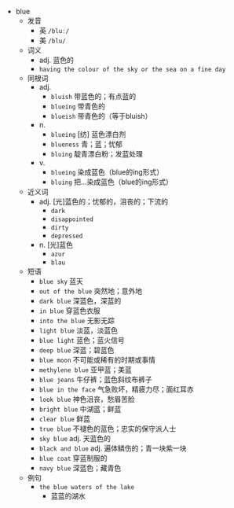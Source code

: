 - blue
  - 发音
    - 英 `/bluː/`
    - 美 `/blu/`
  - 词义
    - adj. 蓝色的
    - `having the colour of the sky or the sea on a fine day`
  - 同根词
    - adj.
      - `bluish` 带蓝色的；有点蓝的
      - `blueing` 带青色的
      - `blueish` 带青色的（等于bluish）
    - n.
      - `blueing` [纺] 蓝色漂白剂
      - `blueness` 青；蓝；忧郁
      - `bluing` 靛青漂白粉；发蓝处理
    - v.
      - `blueing` 染成蓝色（blue的ing形式）
      - `bluing` 把…染成蓝色（blue的ing形式）
  - 近义词
    - adj. [光]蓝色的；忧郁的，沮丧的；下流的
      - `dark`
      - `disappointed`
      - `dirty`
      - `depressed`
    - n. [光]蓝色
      - `azur`
      - `blau`
  - 短语
    - `blue sky` 蓝天 
    - `out of the blue` 突然地；意外地 
    - `dark blue` 深蓝色，深蓝的 
    - `in blue` 穿蓝色衣服 
    - `into the blue` 无影无踪 
    - `light blue` 淡蓝，淡蓝色 
    - `blue light` 蓝色；蓝火信号 
    - `deep blue` 深蓝；碧蓝色 
    - `blue moon` 不可能或稀有的时期或事情 
    - `methylene blue` 亚甲蓝；美蓝 
    - `blue jeans` 牛仔裤；蓝色斜纹布裤子 
    - `blue in the face` 气急败坏，精疲力尽；面红耳赤 
    - `look blue` 神色沮丧，愁眉苦脸 
    - `bright blue` 中湖蓝；鲜蓝 
    - `clear blue` 鲜蓝 
    - `true blue` 不褪色的蓝色；忠实的保守派人士 
    - `sky blue` adj. 天蓝色的 
    - `black and blue` adj. 遍体鳞伤的；青一块紫一块 
    - `blue coat` 穿蓝制服的 
    - `navy blue` 深蓝色；藏青色 
  - 例句
    - `the blue waters of the lake`
      - 蓝蓝的湖水

